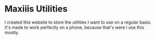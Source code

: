 # Maxiiis Utilities

I created this website to store the utilities I want to use on a regular basis. It's made to work perfectly on a phone, because that's were I use this mostly.
